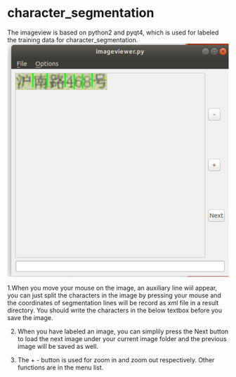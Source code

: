 # character_segmentation

The imageview is based on python2 and pyqt4, which is used for labeled the training data for character_segmentation.
![\img](https://github.com/jackfong123/character_segmentation/blob/master/ImageViewer.png)

1.When you move your mouse on the image, an auxiliary line wiil appear, you can just split the characters in the image by pressing your mouse and the coordinates of segmentation lines will be record as xml file in a result directory. You should write the characters in the below textbox before you save the image.

2. When you have labeled an image, you can simplily press the Next button to load the next image under your current image folder and the previous image will be saved as well.

3. The + - button is used for zoom in and zoom out respectively. Other functions are in the menu list.
